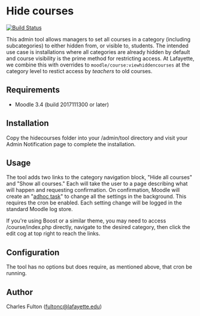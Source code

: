 Hide courses
============

[![Build Status](https://api.travis-ci.org/LafColITS/moodle-tool_hidecourses.png)](https://api.travis-ci.org/LafColITS/moodle-tool_hidecourses)

This admin tool allows managers to set all courses in a category (including subcategories) to either hidden from, or visible to, students. The intended use case is installations where all categories are already hidden by default and course visibility is the prime method for restricting access. At Lafayette, we combine this with overrides to `moodle/course:viewhiddencourses` at the category level to restict access by _teachers_ to old courses.

Requirements
------------
- Moodle 3.4 (build 2017111300 or later)

Installation
------------
Copy the hidecourses folder into your /admin/tool directory and visit your Admin Notification page to complete the installation.

Usage
-----
The tool adds two links to the category navigation block, "Hide all courses" and "Show all courses." Each will take the user to a page describing what will happen and requesting confirmation. On confirmation, Moodle will create an "[adhoc task](https://docs.moodle.org/dev/Task_API#Adhoc_tasks)" to change all the settings in the background. This requires the cron be enabled. Each setting change will be logged in the standard Moodle log store.

If you're using Boost or a similar theme, you may need to access /course/index.php directly, navigate to the desired category, then click the edit cog at top right to reach the links.

Configuration
-------------
The tool has no options but does require, as mentioned above, that cron be running.

Author
------
Charles Fulton (fultonc@lafayette.edu)
